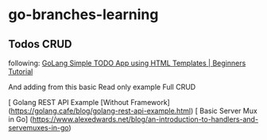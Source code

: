# go-branches-learning

## Todos CRUD
following: 
[ GoLang Simple TODO App using HTML Templates | Beginners Tutorial ](https://www.youtube.com/watch?v=UeUDGEa0AX4)

And adding from this basic Read only example
Full CRUD


[ Golang REST API Example [Without Framework] (https://golang.cafe/blog/golang-rest-api-example.html)
[ Basic Server Mux in Go] (https://www.alexedwards.net/blog/an-introduction-to-handlers-and-servemuxes-in-go)
